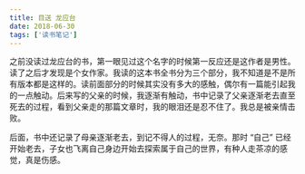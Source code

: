 ```yaml
---
title: 目送 龙应台
date: 2018-06-30
tags: ['读书笔记']
---
```


之前没读过龙应台的书，第一眼见过这个名字的时候第一反应还是这作者是男性。读了之后才发现是个女作家。我读的这本书全书分为三个部分，我不知道是不是所有版本都是这样的。读前面部分的时候其实没有多大的感触，偶尔有一篇能引起我的一点触动。后来写的父亲的时候，我逐渐有触动，书中记录了父亲逐渐老去直至死去的过程，看到父亲走的那篇文章时，我的眼泪还是忍不住了。我总是被亲情击败。 

后面，书中还记录了母亲逐渐老去，到记不得人的过程，无奈。那时 “自己” 已经开始老去，子女也飞离自己身边开始去探索属于自己的世界，有种人走茶凉的感觉，真是伤感。 